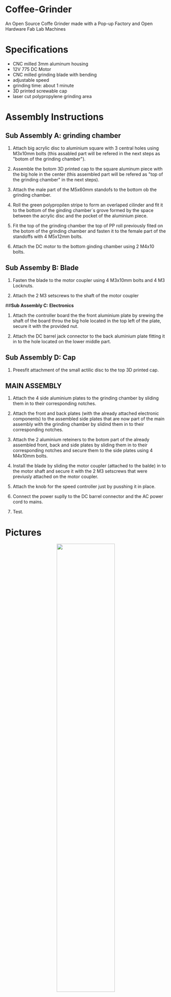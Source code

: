 # Coffee-Grinder
An Open Source Coffe Grinder made with a Pop-up Factory and Open Hardware Fab Lab Machines

# Specifications

- CNC milled 3mm aluminum housing
- 12V 775 DC Motor
- CNC milled grinding blade with bending
- adjustable speed
- grinding time: about 1 minute
- 3D printed screwable cap
- laser cut polypropylene grinding area

# Assembly Instructions

## **Sub Assembly A: grinding chamber**

1. Attach big acrylic disc to aluminium square with 3 central holes using M3x10mm bolts (this assabled part will be refered in the next steps as "botom of the grinding chamber").

2. Assemble the botom 3D printed cap to the square aluminum piece with the big hole in the center (this assembled part will be refered as "top of the grinding chamber" in the next steps).

3. Attach the male part of the M5x60mm standofs to the bottom ob the grinding chamber.

4. Roll the green polypropilen stripe to form an overlaped cilinder and fit it to the bottom of the ginding chamber´s grove formed by the space between the acrylic disc and the pocket of the aluminium piece.

5. Fit the  top of the grinding chamber the top of PP roll previously fited on the botom of the grinding chamber and fasten it to the female part of the standoffs with 4 M5x12mm bolts.

6. Attach the DC motor to the bottom ginding chamber using 2 M4x10 bolts.

## **Sub Assemby B: Blade**

1. Fasten the blade to the motor coupler using 4 M3x10mm bolts and 4 M3 Locknuts.

2. Attach the 2 M3 setscrews to the shaft of the motor coupler

##**Sub Assembly C: Electronics**

1. Attach the controller board the the front aluminium plate by srewing the shaft of the board throu the big hole located in the top left of the plate, secure it with the provided nut.

2. Attach the DC barrel jack connector to the back aluminium plate fitting it in to the hole located on the lower middle part.

## **Sub Assembly D: Cap**

1. Preesfit attachment of the small actilic disc to the top 3D printed cap.

## **MAIN ASSEMBLY**

1. Attach the 4 side aluminium plates to the grinding chamber by sliding them in to their corresponding notches.

2. Attach the front and back plates (with the already attached electronic components) to the assembled side plates that are now part of the main assembly with the grinding chamber by slidind them in to their corresponding notches.

3. Attach the 2 aluminium reteiners to the botom part of the already assembled front, back and side plates by sliding them in to their corresponding notches and secure them to the side plates using 4 M4x10mm bolts.

4. Install the blade by sliding the motor coupler (attached to the balde) in to the motor shaft and secure it with the 2 M3 setscrews that were previusly attached on the motor coupler.

5. Attach the knob for the speed controller just by pusshing it in place.

6. Connect the power suplly to the DC barrel connector and the AC power cord to mains.

7. Test.


# Pictures

<div align="center"><img src="media/grinder_1.jpg" width="60%"></div>
<br>
<div align="left"><img src="media/grinder_2.jpg" width="60%"></div>
<br>
<div align="left"><img src="media/grinder_3.jpg" width="60%"></div>
<br>
<div align="left"><img src="media/g1.jpg" width="60%"></div>
<br>
<div align="left"><img src="media/g2.jpg" width="60%"></div>
<br>
<div align="left"><img src="media/g3.jpg" width="60%"></div>
<br>
<div align="left"><img src="media/g4.jpg" width="40%"><img src="media/g5.jpg" width="40%"></div>
<br>
<div align="left"><img src="media/g6.jpg" width="60%"></div>
<br>
<div align="left"><img src="media/g7.jpg" width="60%"></div>
<br>
<div align="left"><img src="media/g8.jpg" width="60%"></div>
<br>
<div align="left"><img src="media/g9.jpg" width="60%"></div>
<br>
<div align="left"><img src="media/g10.jpg" width="60%"></div>
<br>
<div align="left"><img src="media/g11.jpg" width="60%"></div>
<br>
<div align="left"><img src="media/g12.jpg" width="60%"></div>
<br>
<div align="left"><img src="media/g13.jpg" width="60%"></div>
<br>
<div align="left"><img src="media/g14.jpg" width="60%"></div>
<br>
<div align="left"><img src="media/g15.jpg" width="60%"></div>
<br>
<div align="left"><img src="media/g16.jpg" width="60%"></div>
<br>
<div align="left"><img src="media/g17.jpg" width="60%"></div>
<br>
<div align="left"><img src="media/g18.jpg" width="60%"></div>
<br>
<div align="left"><img src="media/g19.jpg" width="60%"></div>
<br>
<div align="left"><img src="media/g20.jpg" width="60%"></div>
<br>
<div align="left"><img src="media/g21.jpg" width="60%"></div>
<br>
<div align="left"><img src="media/g22.jpg" width="60%"></div>
<br>
<div align="left"><img src="media/g23.jpg" width="60%"></div>
<br>
<div align="left"><img src="media/g24.jpg" width="60%"></div>
<br>
<div align="left"><img src="media/g25.jpg" width="60%"></div>
<br>
<div align="left"><img src="media/g26.jpg" width="60%"></div>
<br>
<div align="left"><img src="media/g27.jpg" width="60%"></div>
<br>
<div align="left"><img src="media/g28.jpg" width="60%"></div>
<br>
<div align="left"><img src="media/g29.jpg" width="60%"></div>
<br>

![](media/exploded_view.png)

Author
--

The Coffe Grinder has been designed and built by **[InMachines Ingrassia GmbH](https://www.inmachines.net/)**.

<img src="https://irp.cdn-website.com/2b5ccdcd/dms3rep/multi/InMachines_Logo_positive_white.png" width="50%">

<br>

Coffe Grinder design by:
- **[Wilhelm Schütze](http://fabacademy.org/archives/2015/sa/students/schutze.wilhelm/index.html)**

Contact
--

- daniele@inmachines.net
- [https://www.inmachines.net/](https://www.inmachines.net/)


License
--

The Coffe Grinde design, CAD and PCB files, BOM, settings and relative files are are released under the following open source license:

- CERN Open Hardware Licence Version 2 Weakly Reciprocal - **[CERN-OHL-W](LICENSE_CERN_OHL_W_V2.txt)**

The Coffe Grinder documentation, pictures and presentation text of this repository are released under the following license:

- Creative-Commons-Attribution-ShareAlike 4.0 International - **[CC BY-SA 4.0](LICENSE_CC_BY_SA_4.0.txt)**
